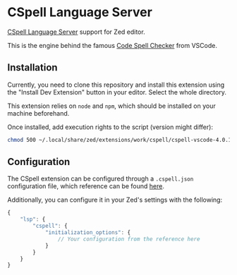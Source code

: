 # CSpell Language Server

[CSpell Language Server](https://github.com/streetsidesoftware/vscode-spell-checker) support for Zed editor.

This is the engine behind the famous [Code Spell Checker](https://marketplace.visualstudio.com/items?itemName=streetsidesoftware.code-spell-checker) from VSCode.

## Installation

Currently, you need to clone this repository and install this extension using the "Install Dev Extension" button in your editor. Select the whole directory.

This extension relies on `node` and `npm`, which should be installed on your machine beforehand.

Once installed, add execution rights to the script (version might differ):

```bash
chmod 500 ~/.local/share/zed/extensions/work/cspell/cspell-vscode-4.0.13/extension/cspell-lsp
```

## Configuration

The CSpell extension can be configured through a `.cspell.json` configuration file, which reference can be found [here](https://cspell.org/configuration/).

Additionally, you can configure it in your Zed's settings with the following:

```javascript
{
    "lsp": {
        "cspell": {
            "initialization_options": {
                // Your configuration from the reference here
            }
        }
    }
}
```
